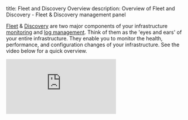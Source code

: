 title: Fleet and Discovery Overview
description: Overview of Fleet and Discovery - Fleet & Discovery management panel

[Fleet](./fleet) & [Discovery](./discovery) are two major components of your infrastructure [monitoring](https://sematext.com/docs/monitoring/) and [log management](https://sematext.com/docs/logs/). Think of them as the 'eyes and ears' of your entire infrastructure. They enable you to monitor the health, performance, and configuration changes of your infrastructure.  See the video below for a quick overview.

<div class="video_container">
<iframe src="https://www.youtube.com/embed/AzWtbPJ7-aU" 
frameborder="0" allow="autoplay; encrypted-media" 
allowfullscreen class="video"></iframe>
</div>
